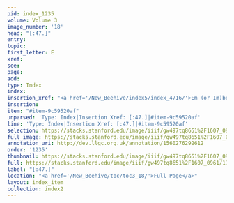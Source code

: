 ```yaml
---
pid: index_1235
volume: Volume 3
image_number: '18'
head: "[:47.]"
entry: 
topic: 
first_letter: E
xref: 
see: 
page: 
add: 
type: Index
index: 
insertion_xref: "<a href='/New_Beehive/index5/index_4716/'>Em (or Im)bossing</a>"
insertion: 
item: "#item-9c59520af"
unparsed: 'Type: Index|Insertion Xref: [:47.]|#item-9c59520af'
line: 'Type: Index|Insertion Xref: [:47.]|#item-9c59520af'
selection: https://stacks.stanford.edu/image/iiif/gw497tq8651%2F1607_0961/1724,3268,165,136/full/0/default.jpg
full_image: https://stacks.stanford.edu/image/iiif/gw497tq8651%2F1607_0961/full/full/0/default.jpg
annotation_uri: http://dev.llgc.org.uk/annotation/1560276292612
order: '1235'
thumbnail: https://stacks.stanford.edu/image/iiif/gw497tq8651%2F1607_0961/1724,3268,165,136/150,/0/default.jpg
full: https://stacks.stanford.edu/image/iiif/gw497tq8651%2F1607_0961/1724,3268,165,136/full/0/default.jpg
label: "[:47.]"
location: "<a href='/New_Beehive/toc/toc3_18/'>Full Page</a>"
layout: index_item
collection: index2
---
```


